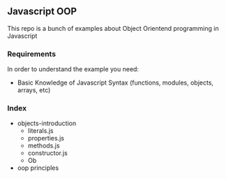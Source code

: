 ## Javascript OOP

This repo is a bunch of examples about Object Orientend programming in Javascript

### Requirements

In order to understand the example you need:

- Basic Knowledge of Javascript Syntax (functions, modules, objects, arrays, etc)

### Index

- objects-introduction
  - literals.js
  - properties.js
  - methods.js
  - constructor.js
  - Ob
- oop principles

